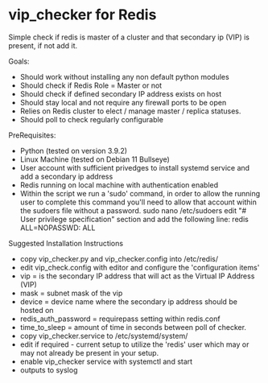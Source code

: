 # vip_checker for Redis
Simple check if redis is master of a cluster and that secondary ip (VIP) is present, if not add it. 


Goals:

- Should work without installing any non default python modules
- Should check if Redis Role = Master or not
- Should check if defined secondary IP address exists on host
- Should stay local and not require any firewall ports to be open
- Relies on Redis cluster to elect / manage master / replica statuses.
- Should poll to check regularly configurable

PreRequisites:

- Python (tested on version 3.9.2)
- Linux Machine (tested on Debian 11 Bullseye)
- User account with sufficient privedges to install systemd service and add a secondary ip address
- Redis running on local machine with authentication enabled
- Within the script we run a 'sudo' command, in order to allow the running user to complete this command you'll need to allow that account within the sudoers file without a password.
	sudo nano /etc/sudoers
	edit "# User privilege specification" section and add the following line:
	redis	ALL=NOPASSWD: ALL

Suggested Installation Instructions

- copy vip_checker.py and vip_checker.config into /etc/redis/
- edit vip_check.config with editor and configure the 'configuration items'
-   vip = is the secondary IP address that will act as the Virtual IP Address (VIP)
-   mask = subnet mask of the vip
-   device = device name where the secondary ip address should be hosted on
-   redis_auth_password = requirepass setting within redis.conf
-   time_to_sleep = amount of time in seconds between poll of checker.
- copy vip_checker.service to /etc/systemd/system/
- edit if required - current setup to utilize the 'redis' user which may or may not already be present in your setup.
- enable vip_checker service with systemctl and start
- outputs to syslog
